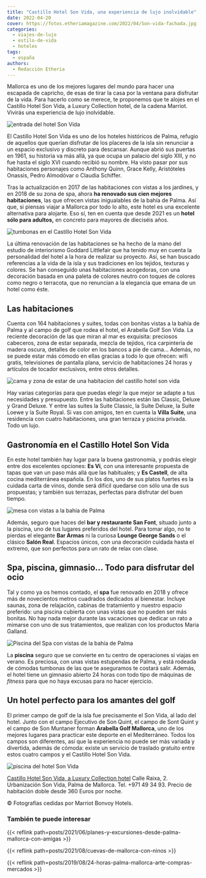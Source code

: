 ```yaml
---
title: "Castillo Hotel Son Vida, una experiencia de lujo inolvidable"
date: 2022-04-20
cover: https://fotos.etheriamagazine.com/2022/04/Son-vida-fachada.jpg
categories: 
  - viajes-de-lujo
  - estilo-de-vida
  - hoteles
tags: 
  - españa
authors: 
  - Redacción Etheria
---
```


Mallorca es uno de los mejores lugares del mundo para hacer una escapada de capricho, de 
esas de tirar la casa por la ventana para disfrutar de la vida. Para hacerlo como se 
merece, te proponemos que te alojes en el Castillo Hotel Son Vida, a Luxury Collection 
hotel, de la cadena Marriot. Vivirás una experiencia de lujo inolvidable. 

![entrada del hotel Son Vida](https://fotos.etheriamagazine.com/2022/04/Son-vida-fachada.jpg "Fachada del Castillo Hotel Son Vida.")

El Castillo Hotel Son Vida es uno de los hoteles históricos de Palma, refugio de 
aquellos que querían disfrutar de los placeres de la isla sin renunciar a un espacio 
exclusivo y discreto para descansar. Aunque abrió sus puertas en 1961, su historia va 
más allá, ya que ocupa un palacio del siglo XIII, y no fue hasta el siglo XVI cuando 
recibió su nombre. Ha visto pasar por sus habitaciones personajes como Anthony Quinn, 
Grace Kelly, Aristóteles Onassis, Pedro Almodóvar o Claudia Schiffer. 

Tras la actualización en 2017 de las habitaciones con vistas a los jardines, y en 2018 
de su zona de spa, ahora **ha renovado sus cien mejores habitaciones**, las que ofrecen 
vistas inigualables de la bahía de Palma. Así que, si piensas viajar a Mallorca por todo 
lo alto, este hotel es una excelente alternativa para alojarte. Eso sí, ten en cuenta 
que desde 2021 es un **hotel sólo para adultos,** en concreto para mayores de dieciséis 
años. 

![tumbonas en el Castillo Hotel Son Vida](https://fotos.etheriamagazine.com/2022/04/Son-vida-piscina.jpg "Piscina del Castillo Hotel Son Vida.")

La última renovación de las habitaciones se ha hecho de la mano del estudio de 
interiorismo Goddard Littlefair que ha tenido muy en cuenta la personalidad del hotel a 
la hora de realizar su proyecto. Así, se han buscado referencias a la vida de la isla y 
sus tradiciones en los tejidos, texturas y colores. Se han conseguido unas habitaciones 
acogedoras, con una decoración basada en una paleta de colores neutro con toques de 
colores como negro o terracota, que no renuncian a la elegancia que emana de un hotel 
como éste. 

## Las habitaciones

Cuenta con 164 habitaciones y suites, todas con bonitas vistas a la bahía de Palma y al 
campo de golf que rodea el hotel, el Arabella Golf Son Vida. La reciente decoración de 
las que miran al mar es exquisita: preciosos cabeceros, zona de estar separada, mezcla 
de tejidos, rica carpintería de madera oscura, detalles de color en los bancos a pie de 
cama… Además, no se puede estar más cómodo en ellas gracias a todo lo que ofrecen: wifi 
gratis, televisiones de pantalla plana, servicio de habitaciones 24 horas y artículos de 
tocador exclusivos, entre otros detalles. 

![cama y zona de estar de una habitacion del castillo hotel son vida](https://fotos.etheriamagazine.com/2022/04/son-vida-habitacion-deluxe.jpg "Habitación Deluxe del Castillo Hotel Son Vida.")

Hay varias categorías para que puedas elegir la que mejor se adapte a tus necesidades y 
presupuesto. Entre las habitaciones están las Classic, Deluxe y Grand Deluxe. Y entre 
las suites la Suite Classic, la Suite Deluxe, la Suite Loewe y la Suite Royal. Si vas 
con amigos, ten en cuenta la **Villa Suite**, una residencia con cuatro habitaciones, 
una gran terraza y piscina privada. Todo un lujo. 

## Gastronomía en el Castillo Hotel Son Vida

En este hotel también hay lugar para la buena gastronomía, y podrás elegir entre dos 
excelentes opciones: **Es Vi**, con una interesante propuesta de tapas que van un paso 
más allá que las habituales; y **Es Castell**, de alta cocina mediterránea española. En 
los dos, uno de sus platos fuertes es la cuidada carta de vinos, donde será difícil 
quedarse con sólo una de sus propuestas; y también sus terrazas, perfectas para 
disfrutar del buen tiempo. 

![mesa con vistas a la bahía de Palma](https://fotos.etheriamagazine.com/2022/04/son-vida-restaurante.jpg "Mesa para almorzar en el Castillo Hotel Son Vida.")

Además, seguro que haces del **bar y restaurante San Font**, situado junto a la piscina, 
uno de tus lugares preferidos del hotel. Para tomar algo, no te pierdas el elegante 
**Bar Armas** ni la curiosa **Lounge George Sands** o el clásico **Salón Real**. 
Espacios únicos, con una decoración cuidada hasta el extremo, que son perfectos para un 
rato de relax con clase. 

## Spa, piscina, gimnasio… Todo para disfrutar del ocio

Tal y como ya os hemos contado, el **spa** fue renovado en 2018 y ofrece más de 
novecientos metros cuadrados dedicados al bienestar. Incluye saunas, zona de relajación, 
cabinas de tratamiento y nuestro espacio preferido: una piscina cubierta con unas vistas 
que no pueden ser más bonitas. No hay nada mejor durante las vacaciones que dedicar un 
rato a mimarse con uno de sus tratamientos, que realizan con los productos Maria 
Galland. 

![Piscina del Spa con vistas de la bahía de Palma](https://fotos.etheriamagazine.com/2022/04/son-vida-piscina-spa.jpg "Piscina del Spa con zona de relax.")

La **piscina** seguro que se convierte en tu centro de operaciones si viajas en verano. 
Es preciosa, con unas vistas estupendas de Palma, y está rodeada de cómodas tumbonas de 
las que te aseguramos te costará salir. Además, el hotel tiene un gimnasio abierto 24 
horas con todo tipo de máquinas de _fitness_ para que no haya excusas para no hacer 
ejercicio. 

## Un hotel perfecto para los amantes del golf

El primer campo de golf de la isla fue precisamente el Son Vida, al lado del hotel. 
Junto con el campo Ejecutivo de Son Quint, el campo de Sont Quint y el campo de Son 
Muntaner forman **Arabella Golf Mallorca**, uno de los mejores lugares para practicar 
este deporte en el Mediterráneo. Todos los campos son diferentes, así que la experiencia 
no puede ser más variada y divertida, además de cómoda: existe un servicio de traslado 
gratuito entre estos cuatro campos y el Castillo Hotel Son Vida. 

![piscina del hotel Son Vida](https://fotos.etheriamagazine.com/2022/04/son-vida-bar-piscina.jpg "Bar de la piscina del Castillo Hotel Son Vida.")

[Castillo Hotel Son Vida, a Luxury Collection 
hotel](https://www.marriott.com/en-us/hotels/pmilc-castillo-hotel-son-vida-a-luxury-collection-hotel-mallorca/overview/) 
Calle Raixa, 2. Urbanización Son Vida, Palma de Mallorca. Tel. +971 49 34 93. Precio de 
habitación doble desde 360 Euros por noche. 

© Fotografías cedidas por Marriot Bonvoy Hotels. 

### También te puede interesar

{{< reflink path=posts/2021/06/planes-y-excursiones-desde-palma-mallorca-con-amigas >}} 

{{< reflink path=posts/2021/08/cuevas-de-mallorca-con-ninos >}} 

{{< reflink path=posts/2019/08/24-horas-palma-mallorca-arte-compras-mercados >}}
